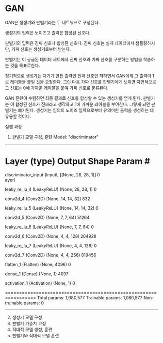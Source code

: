 # GAN

GAN은 생성기와 판별기라는 두 네트워크로 구성된다.

생성기의 입력은 노이즈고 출력은 합성된 신호다. 

판별기의 입력은 진짜 신호나 합성된 신호다.
  진짜 신호는 실제 데이터에서 샘플링하지만, 가짜 신호는 생성기로부터 받는다.

판별기는 이 공급된 데이터 세트에서 진짜 신호와 가짜 신호를 구분하는 방법을 학습하는 것을 목표로한다.

정기적으로 생성기는 자기가 만든 출력인 진짜 신호인 척하면서 GAN에게 그 출력이 1로 레이블을 붙일 것을 요청한다. 그런 다음 가짜 신호를 판별기에게 보이면 자연적으로 그 신호는 0에 가까운 레이블을 붙여 가짜 신호로 분류된다.

GAN 훈련이 수렴하면 최종 결과로 신호를 합성할 수 있는 생성기를 얻게 된다. 판별기는 이 합성된 신호가 진짜라고 생각하고 1에 가까운 레이블을 부여한다. 그렇게 되면 판별기는 폐기된다. 
생성기는 임의의 노이즈 입력으로부터 유의미한 출력을 생성하는 데 유용할 것이다.

실행 과정
1. 판별기 모델 구성, 훈련
Model: "discriminator"
_________________________________________________________________
 Layer (type)                Output Shape              Param #   
=================================================================
 discriminator_input (InputL  [(None, 28, 28, 1)]      0         
 ayer)                                                           
                                                                 
 leaky_re_lu_4 (LeakyReLU)   (None, 28, 28, 1)         0         
                                                                 
 conv2d_4 (Conv2D)           (None, 14, 14, 32)        832       
                                                                 
 leaky_re_lu_5 (LeakyReLU)   (None, 14, 14, 32)        0         
                                                                 
 conv2d_5 (Conv2D)           (None, 7, 7, 64)          51264     
                                                                 
 leaky_re_lu_6 (LeakyReLU)   (None, 7, 7, 64)          0         
                                                                 
 conv2d_6 (Conv2D)           (None, 4, 4, 128)         204928    
                                                                 
 leaky_re_lu_7 (LeakyReLU)   (None, 4, 4, 128)         0         
                                                                 
 conv2d_7 (Conv2D)           (None, 4, 4, 256)         819456    
                                                                 
 flatten_1 (Flatten)         (None, 4096)              0         
                                                                 
 dense_1 (Dense)             (None, 1)                 4097      
                                                                 
 activation_1 (Activation)   (None, 1)                 0         
                                                                 
=================================================================
Total params: 1,080,577
Trainable params: 1,080,577
Non-trainable params: 0
_________________________________________________________________
2. 생성기 모델 구성
3. 판별기 가중치 고정
4. 적대적 모델 생성, 훈련
5. 판별기와 적대적 모델 훈련
  
